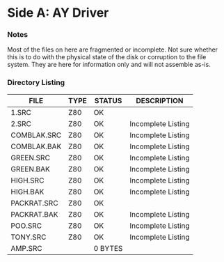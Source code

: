 # Side A: AY Driver

### Notes

Most of the files on here are fragmented or incomplete. Not sure whether this is to
do with the physical state of the disk or corruption to the file system. They are
here for information only and will not assemble as-is.

### Directory Listing

| FILE         | TYPE | STATUS   | DESCRIPTION |
|--------------|------|----------|---|
| 1.SRC        | Z80  | OK       |
| 2.SRC        | Z80  | OK       | Incomplete Listing
| COMBLAK.SRC  | Z80  | OK       | Incomplete Listing
| COMBLAK.BAK  | Z80  | OK       | Incomplete Listing
| GREEN.SRC    | Z80  | OK       | Incomplete Listing
| GREEN.BAK    | Z80  | OK       | Incomplete Listing
| HIGH.SRC     | Z80  | OK       | Incomplete Listing
| HIGH.BAK     | Z80  | OK       | Incomplete Listing
| PACKRAT.SRC  | Z80  | OK       |
| PACKRAT.BAK  | Z80  | OK       | Incomplete Listing
| POO.SRC      | Z80  | OK       | Incomplete Listing
| TONY.SRC     | Z80  | OK       | Incomplete Listing
| AMP.SRC      |      | 0 BYTES  | 